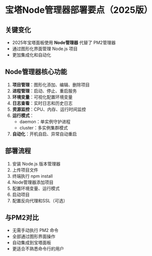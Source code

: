 # 宝塔Node管理器部署要点（2025版）

## 关键变化
- 2025年宝塔面板使用 **Node管理器** 代替了 PM2管理器
- 通过图形化界面管理 Node.js 项目
- 更加集成化和自动化

## Node管理器核心功能
1. **项目管理**：图形化添加、编辑、删除项目
2. **进程管理**：启动、停止、重启服务
3. **环境变量**：可视化配置环境变量
4. **日志查看**：实时日志和历史日志
5. **资源监控**：CPU、内存、运行时间监控
6. **运行模式**：
   - daemon：单实例守护进程
   - cluster：多实例集群模式
7. **自动化**：开机自启、异常自动重启

## 部署流程
1. 安装 Node.js 版本管理器
2. 上传项目文件
3. 终端执行 npm install
4. Node管理器添加项目
5. 配置环境变量、运行模式
6. 启动项目
7. 配置反向代理和SSL（可选）

## 与PM2对比
- 无需手动执行 PM2 命令
- 全部通过图形界面操作
- 自动集成到宝塔面板
- 更适合不熟悉命令行的用户
